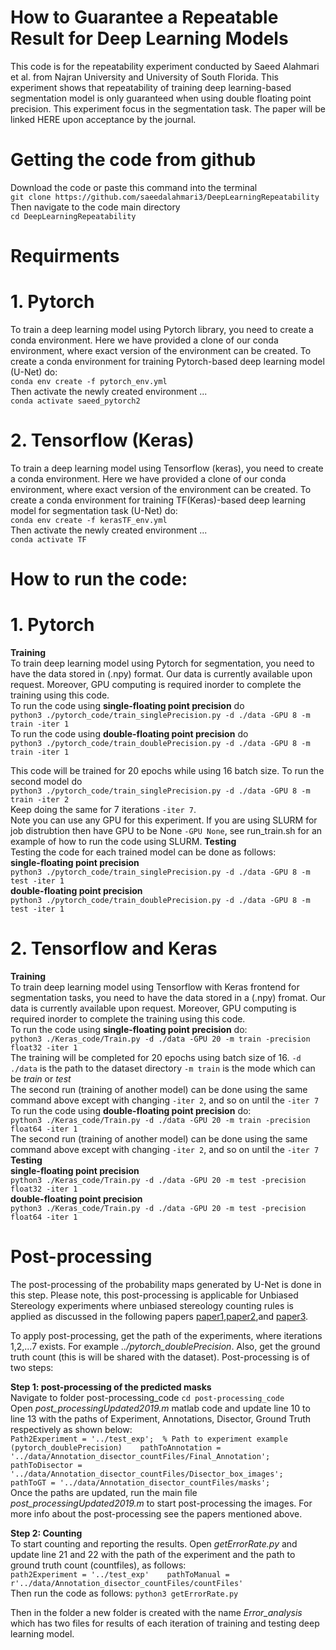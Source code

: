 # How to Guarantee a Repeatable Result for Deep Learning Models  
This code is for the repeatability experiment conducted by Saeed Alahmari et al. from Najran University and University of South Florida. This experiment shows that repeatability of training deep learning-based segmentation model is only guaranteed when using double floating point precision. This experiment focus in the segmentation task. The paper will be linked HERE upon acceptance by the journal. 

# Getting the code from github  
Download the code or paste this command into the terminal  
`git clone https://github.com/saeedalahmari3/DeepLearningRepeatability`  
Then navigate to the code main directory  
`cd DeepLearningRepeatability`  
# Requirments  
# 1. Pytorch  
To train a deep learning model using Pytorch library, you need to create a conda environment. Here we have provided a clone of our conda environment, where exact version of the environment can be created. To create a conda environment for training Pytorch-based deep learning model (U-Net) do:  
`conda env create -f pytorch_env.yml`  
Then activate the newly created environment ...   
`conda activate saeed_pytorch2`  

# 2. Tensorflow (Keras)  
To train a deep learning model using Tensorflow (keras), you need to create a conda environment. Here we have provided a clone of our conda environment, where exact version of the environment can be created. To create a conda environment for training TF(Keras)-based deep learning model for segmentation task (U-Net) do:  
`conda env create -f kerasTF_env.yml`  
Then activate the newly created environment ...  
`conda activate TF`  

# How to run the code:  
# 1. Pytorch  
**Training**  
To train deep learning model using Pytorch for segmentation, you need to have the data stored in (.npy) format. Our data is currently available upon request. Moreover, GPU computing is required inorder to complete the training using this code.  
To run the code using **single-floating point precision** do  
`python3 ./pytorch_code/train_singlePrecision.py -d ./data -GPU 8 -m train -iter 1`  
To run the code using **double-floating point precision** do  
`python3 ./pytorch_code/train_doublePrecision.py -d ./data -GPU 8 -m train -iter 1`  

This code will be trained for 20 epochs while using 16 batch size. To run the second model do  
`python3 ./pytorch_code/train_singlePrecision.py -d ./data -GPU 8 -m train -iter 2`  
Keep doing the same for 7 iterations `-iter 7`.   
Note you can use any GPU for this experiment. If you are using SLURM for job distrubtion then have GPU to be None `-GPU None`, see run_train.sh for an example of how to run the code using SLURM. 
**Testing**  
Testing the code for each trained model can be done as follows:  
**single-floating point precision**  
`python3 ./pytorch_code/train_singlePrecision.py -d ./data -GPU 8 -m test -iter 1`  
**double-floating point precision**  
`python3 ./pytorch_code/train_doublePrecision.py -d ./data -GPU 8 -m test -iter 1`  
# 2. Tensorflow and Keras  
**Training**  
To train deep learning model using Tensorflow with Keras frontend for segmentation tasks, you need to have the data stored in a (.npy) fromat. Our data is currently available upon request. Moreover, GPU computing is required inorder to complete the training using this code.  
To run the code using **single-floating point precision** do:  
`python3 ./Keras_code/Train.py -d ./data -GPU 20 -m train -precision float32 -iter 1`  
The training will be completed for 20 epochs using batch size of 16. `-d ./data` is the path to the dataset directory `-m train` is the mode which can be *train* or *test*  
The second run (training of another model) can be done using the same command above except with changing `-iter 2`, and so on until the `-iter 7`
To run the code using **double-floating point precision** do:  
`python3 ./Keras_code/Train.py -d ./data -GPU 20 -m train -precision float64 -iter 1`  
The second run (training of another model) can be done using the same command above except with changing `-iter 2`, and so on until the `-iter 7`  
**Testing**  
**single-floating point precision**  
`python3 ./Keras_code/Train.py -d ./data -GPU 20 -m test -precision float32 -iter 1`   
**double-floating point precision**   
`python3 ./Keras_code/Train.py -d ./data -GPU 20 -m test -precision float64 -iter 1`  

# Post-processing  
The post-processing of the probability maps generated by U-Net is done in this step. Please note, this post-processing is applicable for Unbiased Stereology experiments where unbiased stereology counting rules is applied as discussed in the following papers [paper1](https://www.sciencedirect.com/science/article/pii/S0891061818300929),[paper2](https://ieeexplore.ieee.org/abstract/document/8614131),and [paper3](https://ieeexplore.ieee.org/abstract/document/9266043).  

To apply post-processing, get the path of the experiments, where iterations 1,2,...7 exists. For example *../pytorch_doublePrecision*. Also, get the ground truth count (this is will be shared with the dataset). Post-processing is of two steps:  

**Step 1: post-processing of the predicted masks**  
Navigate to folder post-processing_code `cd post-processing_code`  
Open *post_processingUpdated2019.m* matlab code and update line 10 to line 13 with the paths of Experiment, Annotations, Disector, Ground Truth respectively as shown below:  
`Path2Experiment = '../test_exp';  % Path to experiment example (pytorch_doublePrecision)   
pathToAnnotation = '../data/Annotation_disector_countFiles/Final_Annotation';   
pathToDisector = '../data/Annotation_disector_countFiles/Disector_box_images';   
pathToGT = '../data/Annotation_disector_countFiles/masks';`  
Once the paths are updated, run the main file *post_processingUpdated2019.m* to start post-processing the images. For more info about the post-processing see the papers mentioned above.  

**Step 2: Counting**  
To start counting and reporting the results.
Open *getErrorRate.py* and update line 21 and 22 with the path of the experiment and the path to ground truth count (countfiles), as follows:   
`path2Experiment = '../test_exp'   
pathToManual = r'../data/Annotation_disector_countFiles/countFiles'`   
Then run the code as follows: `python3 getErrorRate.py`   

Then in the folder <Path2Experiment> a new folder is created with the name *Error_analysis* which has two files for results of each iteration of training and testing deep learning model.
